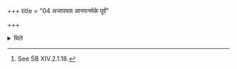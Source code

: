 +++
title = "04 अजापयस आनयनमेके पूर्वं"

+++

<details><summary>थिते</summary>

4. According to the opinion of some (ritualists) the act of pouring of the she-goat[^1] milk (should be done) first.  

[^1]: See ŚB XIV.2.1.18. 
</details>
